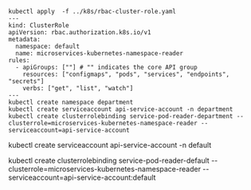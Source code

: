 ```
kubectl apply  -f ../k8s/rbac-cluster-role.yaml
---
kind: ClusterRole
apiVersion: rbac.authorization.k8s.io/v1
metadata:
  namespace: default
  name: microservices-kubernetes-namespace-reader
rules:
  - apiGroups: [""] # "" indicates the core API group
    resources: ["configmaps", "pods", "services", "endpoints", "secrets"]
    verbs: ["get", "list", "watch"]
---
kubectl create namespace department
kubectl create serviceaccount api-service-account -n department
kubectl create clusterrolebinding service-pod-reader-department --clusterrole=microservices-kubernetes-namespace-reader --serviceaccount=api-service-account
```

kubectl create serviceaccount api-service-account -n default

kubectl create clusterrolebinding service-pod-reader-default --clusterrole=microservices-kubernetes-namespace-reader --serviceaccount=api-service-account:default